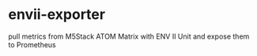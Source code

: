 # envii-exporter
pull metrics from M5Stack ATOM Matrix with ENV II Unit and expose them to Prometheus